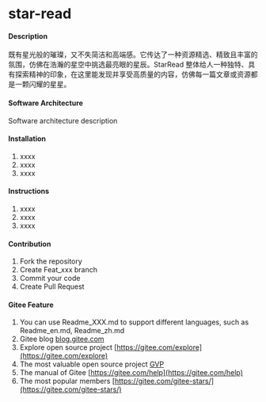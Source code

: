 # star-read

#### Description
既有星光般的璀璨，又不失简洁和高端感。它传达了一种资源精选、精致且丰富的氛围，仿佛在浩瀚的星空中挑选最亮眼的星辰。StarRead 整体给人一种独特、具有探索精神的印象，在这里能发现并享受高质量的内容，仿佛每一篇文章或资源都是一颗闪耀的星星。

#### Software Architecture
Software architecture description

#### Installation

1.  xxxx
2.  xxxx
3.  xxxx

#### Instructions

1.  xxxx
2.  xxxx
3.  xxxx

#### Contribution

1.  Fork the repository
2.  Create Feat_xxx branch
3.  Commit your code
4.  Create Pull Request


#### Gitee Feature

1.  You can use Readme\_XXX.md to support different languages, such as Readme\_en.md, Readme\_zh.md
2.  Gitee blog [blog.gitee.com](https://blog.gitee.com)
3.  Explore open source project [https://gitee.com/explore](https://gitee.com/explore)
4.  The most valuable open source project [GVP](https://gitee.com/gvp)
5.  The manual of Gitee [https://gitee.com/help](https://gitee.com/help)
6.  The most popular members  [https://gitee.com/gitee-stars/](https://gitee.com/gitee-stars/)
